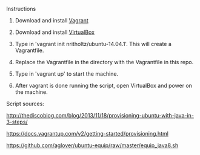Instructions


1. Download and install [Vagrant](https://www.vagrantup.com/downloads.html)

2. Download and install [VirtualBox](https://www.virtualbox.org/wiki/Downloads)

3. Type in 'vagrant init nritholtz/ubuntu-14.04.1'. This will create a Vagrantfile.

4. Replace the Vagrantfile in the directory with the Vagrantfile in this repo.

5. Type in 'vagrant up' to start the machine.

6. After vagrant is done running the script, open VirtualBox and power on the machine.
  
Script sources:

http://thediscoblog.com/blog/2013/11/18/provisioning-ubuntu-with-java-in-3-steps/

https://docs.vagrantup.com/v2/getting-started/provisioning.html

https://github.com/aglover/ubuntu-equip/raw/master/equip_java8.sh
